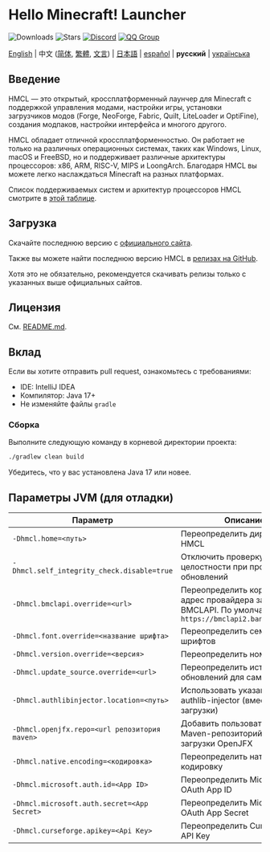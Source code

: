 # Hello Minecraft! Launcher

![Downloads](https://img.shields.io/github/downloads/HMCL-dev/HMCL/total?style=flat)
![Stars](https://img.shields.io/github/stars/HMCL-dev/HMCL?style=flat)
[![Discord](https://img.shields.io/discord/995291757799538688.svg?label=&logo=discord&logoColor=ffffff&color=7389D8&labelColor=6A7EC2)](https://discord.gg/jVvC7HfM6U)
[![QQ Group](https://img.shields.io/badge/QQ-HMCL-bright?label=&logo=qq&logoColor=ffffff&color=1EBAFC&labelColor=1DB0EF&logoSize=auto)](https://docs.hmcl.net/groups.html)

[English](README.md) | 中文 ([简体](README_zh.md), [繁體](README_zh_Hant.md), [文言](README_lzh.md)) | [日本語](README_ja.md) |
[español](README_es.md) | **русский** | [українська](README_uk.md)

## Введение

HMCL — это открытый, кроссплатформенный лаунчер для Minecraft с поддержкой управления модами, настройки игры, установки загрузчиков модов (Forge, NeoForge, Fabric, Quilt, LiteLoader и OptiFine), создания модпаков, настройки интерфейса и многого другого.

HMCL обладает отличной кроссплатформенностью. Он работает не только на различных операционных системах, таких как Windows, Linux, macOS и FreeBSD, но и поддерживает различные архитектуры процессоров: x86, ARM, RISC-V, MIPS и LoongArch. Благодаря HMCL вы можете легко наслаждаться Minecraft на разных платформах.

Список поддерживаемых систем и архитектур процессоров HMCL смотрите в [этой таблице](docs/PLATFORM.md).

## Загрузка

Скачайте последнюю версию с [официального сайта](https://hmcl.huangyuhui.net/download).

Также вы можете найти последнюю версию HMCL в [релизах на GitHub](https://github.com/HMCL-dev/HMCL/releases).

Хотя это не обязательно, рекомендуется скачивать релизы только с указанных выше официальных сайтов.

## Лицензия

См. [README.md](README.md#license).

## Вклад

Если вы хотите отправить pull request, ознакомьтесь с требованиями:

* IDE: IntelliJ IDEA
* Компилятор: Java 17+
* Не изменяйте файлы `gradle`

### Сборка

Выполните следующую команду в корневой директории проекта:

```bash
./gradlew clean build
```

Убедитесь, что у вас установлена Java 17 или новее.

## Параметры JVM (для отладки)

| Параметр                                      | Описание                                                                                                      |
|-----------------------------------------------|---------------------------------------------------------------------------------------------------------------|
| `-Dhmcl.home=<путь>`                          | Переопределить директорию HMCL                                                                                |
| `-Dhmcl.self_integrity_check.disable=true`    | Отключить проверку целостности при проверке обновлений                                                        |
| `-Dhmcl.bmclapi.override=<url>`               | Переопределить корневой API-адрес провайдера загрузки BMCLAPI. По умолчанию `https://bmclapi2.bangbang93.com` |
| `-Dhmcl.font.override=<название шрифта>`      | Переопределить семейство шрифтов                                                                              |
| `-Dhmcl.version.override=<версия>`            | Переопределить номер версии                                                                                   |
| `-Dhmcl.update_source.override=<url>`         | Переопределить источник обновлений для самого HMCL                                                            |
| `-Dhmcl.authlibinjector.location=<путь>`      | Использовать указанный authlib-injector (вместо загрузки)                                                     |
| `-Dhmcl.openjfx.repo=<url репозитория maven>` | Добавить пользовательский Maven-репозиторий для загрузки OpenJFX                                              |
| `-Dhmcl.native.encoding=<кодировка>`          | Переопределить нативную кодировку                                                                             |
| `-Dhmcl.microsoft.auth.id=<App ID>`           | Переопределить Microsoft OAuth App ID                                                                         |
| `-Dhmcl.microsoft.auth.secret=<App Secret>`   | Переопределить Microsoft OAuth App Secret                                                                     |
| `-Dhmcl.curseforge.apikey=<Api Key>`          | Переопределить CurseForge API Key                                                                             |
